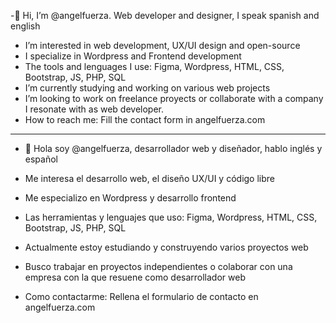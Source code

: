 -👋 Hi, I’m @angelfuerza. Web developer and designer, I speak spanish and english

-  I’m interested in web development, UX/UI design and open-source 
-  I specialize in Wordpress and Frontend development
-  The tools and lenguages I use: Figma, Wordpress, HTML, CSS, Bootstrap, JS, PHP, SQL
-  I’m currently studying and working on various web projects
-  I’m looking to work on freelance proyects or collaborate with a company I resonate with as web developer. 
- How to reach me: Fill the contact form in angelfuerza.com  

-------------------------------------------------------------------------------------------------------------------------------------------------

- 👋 Hola soy @angelfuerza, desarrollador web y diseñador, hablo inglés y español
  
- Me interesa el desarrollo web, el diseño UX/UI y código libre
- Me especializo en Wordpress y desarrollo frontend
- Las herramientas y lenguajes que uso: Figma, Wordpress, HTML, CSS, Bootstrap, JS, PHP, SQL
- Actualmente estoy estudiando y construyendo varios proyectos web
- Busco trabajar en proyectos independientes o colaborar con una empresa con la que resuene como desarrollador web
- Como contactarme: Rellena el formulario de contacto en angelfuerza.com
